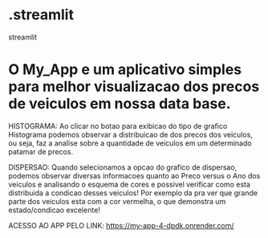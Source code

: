 # .streamlit
streamlit

# O My_App e um aplicativo simples para melhor visualizacao dos precos de veiculos em nossa data base.

HISTOGRAMA:  Ao clicar no botao para exibicao do tipo de grafico Histograma podemos observar a distribuicao de dos precos dos veiculos, ou seja, faz a analise sobre a quantidade de veiculos em um determinado patamar de precos.

DISPERSAO: Quando selecionamos a opcao do grafico de dispersao, podemos observar diversas informacoes quanto ao Preco versus o Ano dos veiculos e analisando o esquema de cores e possivel verificar como esta distribuida a condicao desses veiculos! Por exemplo da pra ver que grande parte dos veiculos esta com a cor vermelha, o que demonstra um estado/condicao excelente!

ACESSO AO APP PELO LINK:  https://my-app-4-dpdk.onrender.com/ 